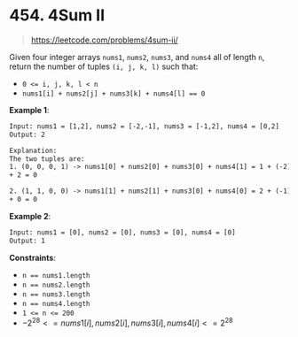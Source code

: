 # 454. 4Sum II

> <https://leetcode.com/problems/4sum-ii/>

Given four integer arrays `nums1`, `nums2`, `nums3`, and `nums4` all of length
`n`, return the number of tuples `(i, j, k, l)` such that:

- `0 <= i, j, k, l < n`
- `nums1[i] + nums2[j] + nums3[k] + nums4[l] == 0`

**Example 1**:

```txt
Input: nums1 = [1,2], nums2 = [-2,-1], nums3 = [-1,2], nums4 = [0,2]
Output: 2

Explanation:
The two tuples are:
1. (0, 0, 0, 1) -> nums1[0] + nums2[0] + nums3[0] + nums4[1] = 1 + (-2) + (-1)
+ 2 = 0

2. (1, 1, 0, 0) -> nums1[1] + nums2[1] + nums3[0] + nums4[0] = 2 + (-1) + (-1)
+ 0 = 0
```

**Example 2**:

```txt
Input: nums1 = [0], nums2 = [0], nums3 = [0], nums4 = [0]
Output: 1
```

**Constraints**:

- `n == nums1.length`
- `n == nums2.length`
- `n == nums3.length`
- `n == nums4.length`
- `1 <= n <= 200`
- $-2^{28} <= nums1[i], nums2[i], nums3[i], nums4[i] <= 2^{28}$
